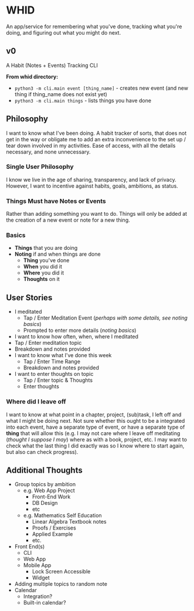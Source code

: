 # WHID
An app/service for remembering what you've done, tracking what you're doing, and figuring out what you might do next.

## v0
A Habit (Notes + Events) Tracking CLI

**From whid directory:**
- `python3 -m cli.main event [thing_name]` - creates new event (and new thing if thing_name does not exist yet)
- `python3 -m cli.main things` - lists things you have done

## Philosophy
I want to know what I've been doing. A habit tracker of sorts, that does not get in the way or obligate me to add an extra inconvenience to the set up / tear down involved in my activities. Ease of access, with all the details necessary, and none unnecessary.

### Single User Philosophy
I know we live in the age of sharing, transparency, and lack of privacy. However, I want to incentive against habits, goals, ambitions, as status.

### Things Must have Notes or Events
Rather than adding something you want to do. Things will only be added at the creation of a new event or note for a new thing.

### Basics
-  **Things** that you are doing
- **Noting** if and when things are done
  - **Thing** you've done
  - **When** you did it
  - **Where** you did it
  - **Thoughts** on it

## User Stories
- I meditated
   - Tap / Enter Meditation Event (*perhaps with some details, see noting basics*)
   - Prompted to enter more details (*noting basics*)
- I want to know how often, when, where I meditated
 - Tap / Enter meditation topic
 - Breakdown and notes provided
- I want to know what I've done this week
  - Tap / Enter Time Range
  - Breakdown and notes provided
- I want to enter thoughts on topic
  - Tap / Enter topic & Thoughts
  - Enter thoughts

### Where did I leave off
I want to know at what point in a chapter, project, (sub)task, I left off and what I might be doing next. Not sure whether this ought to be a integrated into each event, have a separate type of event, or have a separate type of **thing** that will allow this (e.g. I may not care where I leave off meditating (*thought I suppose I may*) where as with a book, project, etc. I may want to check what the last thing I did exactly was so I know where to start again, but also can check progress).

## Additional Thoughts
- Group topics by ambition
  - e.g. Web App Project
    - Front-End Work
    - DB Design
    - etc
  - e.g. Mathematics Self Education
    - Linear Algebra Textbook notes
    - Proofs / Exercises
    - Applied Example
    - etc.
- Front End(s)
  - CLI
  - Web App
  - Mobile App
    - Lock Screen Accessible
    - Widget
- Adding multiple topics to random note
- Calendar
  - Integration?
  - Built-in calendar?
